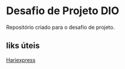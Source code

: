 # Desafio de Projeto DIO
Repositório criado para o desafio de projeto.

## liks úteis
[Hariexpress](https://erp.hariexpress.com.br/v3/items/md)
